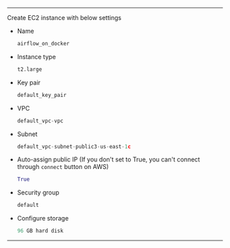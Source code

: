 ------------------------------------------------------------------------------------------------------------------------------
Create EC2 instance with below settings</br>
- Name
  ```python
  airflow_on_docker
  ```
- Instance type
  ```python
  t2.large
  ```
- Key pair
  ```python
  default_key_pair
  ```
- VPC
  ```python
  default_vpc-vpc
  ```
- Subnet
  ```python
  default_vpc-subnet-public3-us-east-1c
  ```
- Auto-assign public IP
  (If you don't set to True, you can't connect through `connect` button on AWS)
  ```python
  True
  ```
- Security group
  ```python
  default
  ```
- Configure storage
  ```python
  96 GB hard disk
  ```
------------------------------------------------------------------------------------------------------------------------------
